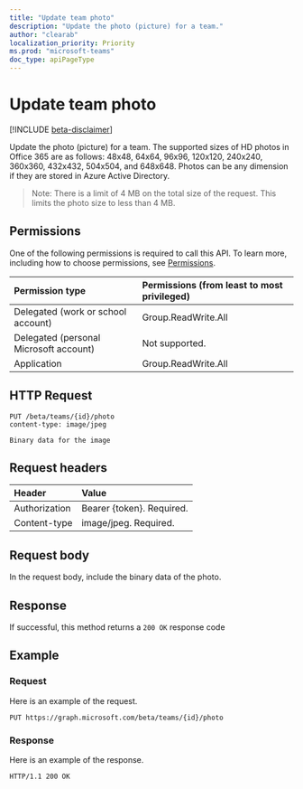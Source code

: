 ```yaml
---
title: "Update team photo"
description: "Update the photo (picture) for a team."
author: "clearab"
localization_priority: Priority
ms.prod: "microsoft-teams"
doc_type: apiPageType
---
```


# Update team photo

[!INCLUDE [beta-disclaimer](../../includes/beta-disclaimer.md)]

Update the photo (picture) for a team. The supported sizes of HD photos in Office 365 are as follows: 48x48, 64x64, 96x96, 120x120, 240x240, 360x360, 432x432, 504x504, and 648x648. Photos can be any dimension if they are stored in Azure Active Directory.

> Note: There is a limit of 4 MB on the total size of the request. This limits the photo size to less than 4 MB.

## Permissions

One of the following permissions is required to call this API. To learn more, including how to choose permissions, see [Permissions](/graph/permissions-reference).

|Permission type      | Permissions (from least to most privileged)              |
|:--------------------|:---------------------------------------------------------|
|Delegated (work or school account) | Group.ReadWrite.All    |
|Delegated (personal Microsoft account) | Not supported.    |
|Application | Group.ReadWrite.All |

## HTTP Request

<!-- {
  "blockType": "ignored"
}-->

```http
PUT /beta/teams/{id}/photo
content-type: image/jpeg

Binary data for the image
```

## Request headers

| Header        | Value           |
|:--------------|:--------------  |
| Authorization | Bearer {token}. Required.  |
| Content-type | image/jpeg. Required.  |

## Request body

In the request body, include the binary data of the photo.

## Response

If successful, this method returns a `200 OK` response code

## Example

### Request

Here is an example of the request.

<!-- {
  "blockType": "request",
  "name": "update_team_photo"
}-->
```http
PUT https://graph.microsoft.com/beta/teams/{id}/photo
```

### Response 

Here is an example of the response.

<!-- {
  "blockType": "response",
  "truncated": true,
  "@odata.type": "microsoft.graph.team"
} -->
```http
HTTP/1.1 200 OK
```

<!-- uuid: 8fcb5dbc-d5aa-4681-8e31-b001d5168d79
2015-10-25 14:57:30 UTC -->
<!--
{
  "type": "#page.annotation",
  "description": "Update team photo",
  "keywords": "",
  "section": "documentation",
  "tocPath": "",
  "suppressions": [
  ]
}
-->